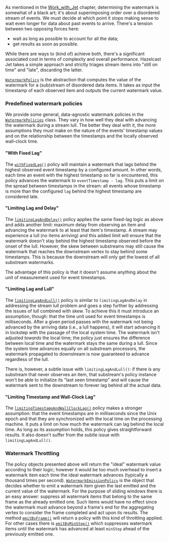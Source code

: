 As mentioned in the
[Work_with_Jet](/Work_with_Jet/Infinite_Stream_Processing#page_Time+Ordering)
chapter, determining the watermark is somewhat of a black art; it's
about superimposing order over a disordered stream of events. We must
decide at which point it stops making sense to wait even longer for data
about past events to arrive. There's a tension between two opposing
forces here:

- wait as long as possible to account for all the data;
- get results as soon as possible.

While there are ways to (kind of) achieve both, there's a significant
associated cost in terms of complexity and overall performance. Hazelcast
Jet takes a simple approach and strictly triages stream items into
"still on time" and "late", discarding the latter.

[`WatermarkPolicy`](http://docs.hazelcast.org/docs/jet/0.5/javadoc/com/hazelcast/jet/core/WatermarkPolicy.html)
is the abstraction that computes the value of the watermark for a
(sub)stream of disordered data items. It takes as input the timestamp of
each observed item and outputs the current watermark value.

### Predefined watermark policies

We provide some general, data-agnostic watermark policies in the
[`WatermarkPolicies`](http://docs.hazelcast.org/docs/jet/0.5/javadoc/com/hazelcast/jet/core/WatermarkPolicies.html)
class. They vary in how well they deal with advancing the watermark during
a stream lull. The better they deal with it, the more assumptions they
must make on the nature of the events' timestamp values and on the
relationship between the timestamps and the locally observed wall-clock
time.

#### "With Fixed Lag"

The
[`withFixedLag()`](http://docs.hazelcast.org/docs/jet/0.5/javadoc/com/hazelcast/jet/core/WatermarkPolicies.html#withFixedLag-long-)
policy will maintain a watermark that lags behind the highest observed
event timestamp by a configured amount. In other words, each time an event
with the highest timestamp so far is encountered, this policy advances the
watermark to `eventTimestamp - lag`. This puts a limit on the spread
between timestamps in the stream: all events whose timestamp is more than
the configured `lag` behind the highest timestamp are considered late.


#### "Limiting Lag and Delay"

The
[`limitingLagAndDelay()`](http://docs.hazelcast.org/docs/jet/0.5/javadoc/com/hazelcast/jet/core/WatermarkPolicies.html#limitingLagAndDelay-long-long-)
policy applies the same fixed-lag logic as above and adds another limit:
maximum delay from observing an item and advancing the watermark to at
least that item's timestamp. A stream may experience a lull (no items
arriving) and this added limit will ensure that the watermark doesn't stay
behind the highest timestamp observed before the onset of the lull.
However, the skew between substreams may still cause the watermark that
reaches the downstream vertex to stay behind some timestamps. This is
because the downstream will only get the lowest of all substream
watermarks.

The advantage of this policy is that it doesn't assume anything about
the unit of measurement used for event timestamps.

#### "Limiting Lag and Lull"

The
[`limitingLagAndLull()`](http://docs.hazelcast.org/docs/jet/0.5/javadoc/com/hazelcast/jet/core/WatermarkPolicies.html#limitingLagAndLull-long-long-)
policy is similar to `limitingLagAndDelay` in addressing the stream lull
problem and goes a step further by addressing the issues of lull combined
with skew. To achieve this it must introduce an assumption, though: that
the time unit used for event timestamps is milliseconds. After a given
period passes with the watermark not being advanced by the arriving data 
(i.e., a lull happens), it will start advancing it in lockstep with the
passage of the local system time. The watermark isn't adjusted _towards_
the local time; the policy just ensures the difference between local time
and the watermark stays the same during a lull. Since the system time
advances equally on all substream processors, the watermark propagated to
downstream is now guaranteed to advance regardless of the lull.

There is, however, a subtle issue with `limitingLagAndLull()`: if there
is any substream that never observes an item, that substream's policy
instance won't be able to initialize its "last seen timestamp" and will
cause the watermark sent to the downstream to forever lag behind all
the actual data.

#### "Limiting Timestamp and Wall-Clock Lag"

The
[`limitingTimestampAndWallClockLag()`](http://docs.hazelcast.org/docs/jet/0.5/javadoc/com/hazelcast/jet/core/WatermarkPolicies.html#limitingTimestampAndWallClockLag-long-long-)
policy makes a stronger assumption: that the event timestamps are in
milliseconds since the Unix epoch and that they are synchronized with the
local time on the processing machine. It puts a limit on how much the
watermark can lag behind the local time. As long as its assumption holds,
this policy gives straightforward results. It also doesn't suffer from the
subtle issue with `limitingLagAndLull()`.

### Watermark Throttling

The policy objects presented above will return the "ideal" watermark
value according to their logic; however it would be too much overhead to
insert a watermark item each time the ideal watermark advances
(typically a thousand times per second).
[`WatermarkEmissionPolicy`](http://docs.hazelcast.org/docs/jet/0.5/javadoc/com/hazelcast/jet/core/WatermarkEmissionPolicy.html)
is the object that decides whether to emit a watermark item given the last
emitted and the current value of the watermark. For the purpose of
sliding windows there is an easy answer: suppress all watermark items
that belong to the same frame as the already emitted one. Such items
would have no effect since the watermark must advance beyond a frame's
end for the aggregating vertex to consider the frame completed and act
upon its results. The method
[`emitByFrame()`](http://docs.hazelcast.org/docs/jet/0.5/javadoc/com/hazelcast/jet/core/WatermarkEmissionPolicy.html#emitByFrame-com.hazelcast.jet.core.WindowDefinition-)
will return a policy with this kind of throttling applied. For other cases
there is
[`emitByMinStep()`](http://docs.hazelcast.org/docs/jet/0.5/javadoc/com/hazelcast/jet/core/WatermarkEmissionPolicy.html#emitByMinStep-long-)
which suppresses watermark items until the watermark has advanced at least
`minStep` ahead of the previously emitted one.
